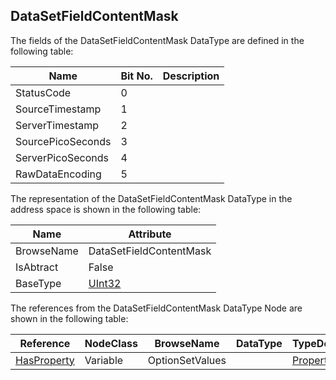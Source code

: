 <!-- datatype -->
## DataSetFieldContentMask
<!-- end of description -->
The fields of the DataSetFieldContentMask DataType are defined in the following table:  

|Name|Bit No.| Description|
|---|---|---|
|StatusCode|0||
|SourceTimestamp|1||
|ServerTimestamp|2||
|SourcePicoSeconds|3||
|ServerPicoSeconds|4||
|RawDataEncoding|5||

The representation of the DataSetFieldContentMask DataType in the address space is shown in the following table:  

|Name|Attribute|
|---|---|
|BrowseName|DataSetFieldContentMask|
|IsAbtract|False|
|BaseType|[UInt32](../../../Part3/DataTypes/UInt32/readme.md)|

The references from the DataSetFieldContentMask DataType Node are shown in the following table:  

|Reference|NodeClass|BrowseName|DataType|TypeDefinition|ModellingRule|
|---|---|---|---|---|---|
|[HasProperty](../../../Part3/ReferenceTypes/HasProperty/readme.md)|Variable|OptionSetValues||[PropertyType](../../Part5/VariableTypes/PropertyType/readme.md)|[Mandatory](../../Objects/Mandatory/readme.md)|

